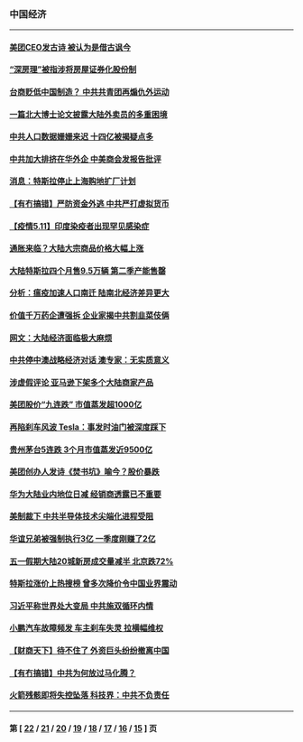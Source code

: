 ### 中国经济
---
#### [美团CEO发古诗 被认为是借古讽今](../../pages/ncid283/n12941814.md) 
#### [“深房理”被指涉将房屋证券化股份制](../../pages/ncid283/n12941026.md) 
#### [台商贬低中国制造？ 中共共青团再煽仇外运动](../../pages/ncid283/n12940672.md) 
#### [一篇北大博士论文披露大陆外卖员的多重困境](../../pages/ncid283/n12940677.md) 
#### [中共人口数据姗姗来迟 十四亿被揭疑点多](../../pages/ncid283/n12939953.md) 
#### [中共加大排挤在华外企 中美商会发报告批评](../../pages/ncid283/n12940256.md) 
#### [消息：特斯拉停止上海购地扩厂计划](../../pages/ncid283/n12939482.md) 
#### [【有冇搞错】严防资金外逃 中共严打虚拟货币](../../pages/ncid283/n12937848.md) 
#### [【疫情5.11】印度染疫者出现罕见感染症](../../pages/ncid283/n12938989.md) 
#### [通胀来临？大陆大宗商品价格大幅上涨](../../pages/ncid283/n12939162.md) 
#### [大陆特斯拉四个月售9.5万辆 第二季产能售罄](../../pages/ncid283/n12938894.md) 
#### [分析：瘟疫加速人口南迁 陆南北经济差异更大](../../pages/ncid283/n12938427.md) 
#### [价值千万药企遭强拆 企业家揭中共割韭菜伎俩](../../pages/ncid283/n12925011.md) 
#### [网文：大陆经济面临极大麻烦](../../pages/ncid283/n12938249.md) 
#### [中共停中澳战略经济对话 澳专家：无实质意义](../../pages/ncid283/n12935450.md) 
#### [涉虚假评论 亚马逊下架多个大陆商家产品](../../pages/ncid283/n12938138.md) 
#### [美团股价“九连跌” 市值蒸发超1000亿](../../pages/ncid283/n12937936.md) 
#### [再陷刹车风波 Tesla：事发时油门被深度踩下](../../pages/ncid283/n12937748.md) 
#### [贵州茅台5连跌 3个月市值蒸发近9500亿](../../pages/ncid283/n12937628.md) 
#### [美团创办人发诗《焚书坑》喻今？股价暴跌](../../pages/ncid283/n12937728.md) 
#### [华为大陆业内地位日减 经销商透露已不重要](../../pages/ncid283/n12937533.md) 
#### [美制裁下 中共半导体技术尖端化进程受阻](../../pages/ncid283/n12937518.md) 
#### [华谊兄弟被强制执行3亿 一季度刚赚了2亿](../../pages/ncid283/n12936580.md) 
#### [五一假期大陆20城新房成交量减半 北京跌72%](../../pages/ncid283/n12935850.md) 
#### [特斯拉涨价上热搜榜 曾多次降价令中国业界震动](../../pages/ncid283/n12935375.md) 
#### [习近平称世界处大变局 中共施双循环内情](../../pages/ncid283/n12934144.md) 
#### [小鹏汽车故障频发 车主刹车失灵 拉横幅维权](../../pages/ncid283/n12933621.md) 
#### [【财商天下】待不住了 外资巨头纷纷撤离中国](../../pages/ncid283/n12933084.md) 
#### [【有冇搞错】中共为何放过马化腾？](../../pages/ncid283/n12932045.md) 
#### [火箭残骸即将失控坠落 科技界：中共不负责任](../../pages/ncid283/n12932897.md) 

---
#### 第 [ [22](./22.md) / [21](./21.md) / [20](./20.md) / [19](./19.md) / [18](./18.md) / [17](./17.md) / [16](./16.md) / [15](./15.md) ] 页
